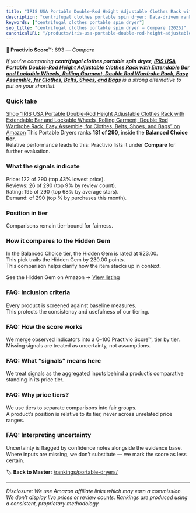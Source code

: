 ```yaml
---
title: "IRIS USA Portable Double-Rod Height Adjustable Clothes Rack with Extendable Bar and Lockable Wheels, Rolling Garment, Double Rod Wardrobe Rack, Easy Assemble, for Clothes, Belts, Shoes, and Bags"
description: "centrifugal clothes portable spin dryer: Data-driven ranking using the Practivio Score™. Positioned by quality, value, demand, findability, momentum."
keywords: ["centrifugal clothes portable spin dryer"]
seo_title: "centrifugal clothes portable spin dryer — Compare (2025)"
canonicalURL: "/products/iris-usa-portable-double-rod-height-adjustable-clothes-rack-with-extendable-bar-and-lockable-wheels-rolling-garment-double-rod-wardrobe-rack-easy-assemble-for-clothes-belts-shoes-and-bags-B08GPD6M2B/"
---
```


**🛒 Practivio Score™:** 693 — _Compare_


*If you're comparing **centrifugal clothes portable spin dryer**, **[IRIS USA Portable Double-Rod Height Adjustable Clothes Rack with Extendable Bar and Lockable Wheels, Rolling Garment, Double Rod Wardrobe Rack, Easy Assemble, for Clothes, Belts, Shoes, and Bags](https://www.amazon.com/dp/B08GPD6M2B?tag=practivio-20)** is a strong alternative to put on your shortlist.*
### Quick take
[Shop “IRIS USA Portable Double-Rod Height Adjustable Clothes Rack with Extendable Bar and Lockable Wheels, Rolling Garment, Double Rod Wardrobe Rack, Easy Assemble, for Clothes, Belts, Shoes, and Bags” on Amazon](https://www.amazon.com/dp/B08GPD6M2B?tag=practivio-20)
This Portable Dryers ranks **181 of 290**, inside the **Balanced Choice tier**.  
Relative performance leads to this: Practivio lists it under **Compare** for further evaluation.

### What the signals indicate
Price: 122 of 290 (top 43% lowest price).  
Reviews: 26 of 290 (top 9% by review count).  
Rating: 195 of 290 (top 68% by average stars).  
Demand:  of 290 (top % by purchases this month).

### Position in tier
Comparisons remain tier-bound for fairness.

### How it compares to the Hidden Gem
In the Balanced Choice tier, the Hidden Gem is rated at 923.00.  
This pick trails the Hidden Gem by 230.00 points.  
This comparison helps clarify how the item stacks up in context.  

See the Hidden Gem on Amazon → [View listing](https://www.amazon.com/dp/B00Q4X2FSM?tag=practivio-20)

### FAQ: Inclusion criteria
Every product is screened against baseline measures.  
This protects the consistency and usefulness of our tiering.

### FAQ: How the score works
We merge observed indicators into a 0–100 Practivio Score™, tier by tier.  
Missing signals are treated as uncertainty, not assumptions.

### FAQ: What “signals” means here
We treat signals as the aggregated inputs behind a product’s comparative standing in its price tier.

### FAQ: Why price tiers?
We use tiers to separate comparisons into fair groups.  
A product’s position is relative to its tier, never across unrelated price ranges.

### FAQ: Interpreting uncertainty
Uncertainty is flagged by confidence notes alongside the evidence base.  
Where inputs are missing, we don’t substitute — we mark the score as less certain.

<!-- Missing template for Compare/CompareWithinPriceClass -->


🏷️ **Back to Master:** [/rankings/portable-dryers/](/rankings/portable-dryers/)

---
_Disclosure: We use Amazon affiliate links which may earn a commission. We don’t display live prices or review counts. Rankings are produced using a consistent, proprietary methodology._
